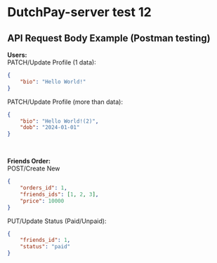 # DutchPay-server test 12

## API Request Body Example (Postman testing)

**Users:**
<br>
PATCH/Update Profile (1 data):
```JSON
{
    "bio": "Hello World!"
}
```
PATCH/Update Profile (more than data):
```JSON
{
    "bio": "Hello World!(2)",
    "dob": "2024-01-01"
}
```
<br>

**Friends Order:**
<br>
POST/Create New
```JSON
{
    "orders_id": 1,
    "friends_ids": [1, 2, 3],
    "price": 10000
}
```
PUT/Update Status (Paid/Unpaid):
```JSON
{
    "friends_id": 1,
    "status": "paid"
}
```
<br>